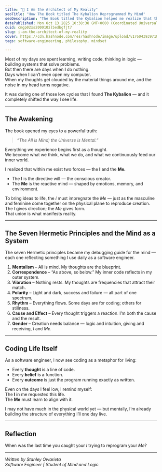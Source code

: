 ```yaml
---
title: "🧠 I Am the Architect of My Reality"
seoTitle: "How The Book titled The Kybalion Reprogrammed My Mind"
seoDescription: "The Book titled the Kybalion helped me realize that the greatest system I’ll ever debug is my own mind."
datePublished: Mon Oct 13 2025 10:38:38 GMT+0000 (Coordinated Universal Time)
cuid: cmgp02xs2000102l5edbgfjt7
slug: i-am-the-architect-of-my-reality
cover: https://cdn.hashnode.com/res/hashnode/image/upload/v1760439397185/fe55036f-d279-4314-ad06-ff2520c8bbca.png
tags: software-engineering, philosophy, mindset

---
```



Most of my days are spent learning, writing code, thinking in logic — building systems that solve problems.  
But then there are days when I do nothing.  
Days when I can’t even open my computer.  
When my thoughts get clouded by the material things around me, and the noise in my head turns negative.  

It was during one of those low cycles that I found **The Kybalion** — and it completely shifted the way I see life.

---

## The Awakening

The book opened my eyes to a powerful truth:  
> *“The All is Mind; the Universe is Mental.”*  

Everything we experience begins first as a thought.  
We become what we think, what we do, and what we continuously feed our inner world.

I realized that within me exist two forces — the **I** and the **Me**.

- The **I** is the directive will — the conscious creator.  
- The **Me** is the reactive mind — shaped by emotions, memory, and environment.  

To bring ideas to life, the *I* must impregnate the *Me* — just as the masculine and feminine come together on the physical plane to reproduce creation.  
The *I* gives direction; the *Me* gives form.  
That union is what manifests reality.

---

## The Seven Hermetic Principles and the Mind as a System

The seven Hermetic principles became my debugging guide for the mind — each one reflecting something I use daily as a software engineer.

1. **Mentalism** – All is mind. My thoughts are the blueprint.  
2. **Correspondence** – “As above, so below.” My inner code reflects in my outer system.  
3. **Vibration** – Nothing rests. My thoughts are frequencies that attract their match.  
4. **Polarity** – Light and dark, success and failure — all part of one spectrum.  
5. **Rhythm** – Everything flows. Some days are for coding; others for stillness.  
6. **Cause and Effect** – Every thought triggers a reaction. I’m both the cause and the result.  
7. **Gender** – Creation needs balance — logic and intuition, giving and receiving, *I* and *Me*.  

---

## Coding Life Itself

As a software engineer, I now see coding as a metaphor for living:

- Every **thought** is a line of code.  
- Every **belief** is a function.  
- Every **outcome** is just the program running exactly as written.  

Even on the days I feel low, I remind myself:  
The **I** in me requested this life.  
The **Me** must learn to align with it.  

I may not have much in the physical world yet — but mentally, I’m already building the structure of everything I’ll one day live.

---

## Reflection

When was the last time you caught your *I* trying to reprogram your *Me*?

---

*Written by Stanley Owarieta*  
*Software Engineer | Student of Mind and Logic*
